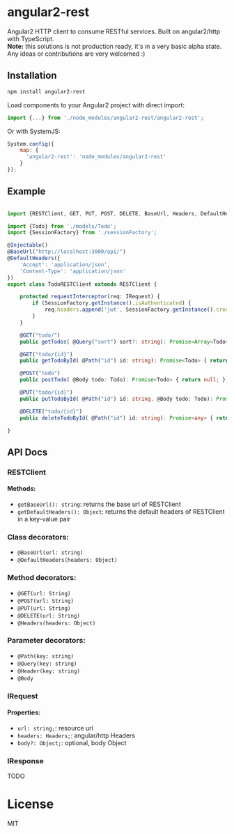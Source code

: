 # angular2-rest
Angular2 HTTP client to consume RESTful services. Built on angular2/http with TypeScript.  
**Note:** this solutions is not production ready, it's in a very basic alpha state. Any ideas or contributions are very welcomed :)

## Installation

```sh
npm install angular2-rest
```

Load components to your Angular2 project with direct import:

```ts
import {...} from './node_modules/angular2-rest/angular2-rest';
```

Or with SystemJS:

```js
System.config({
    map: {
      'angular2-rest': 'node_modules/angular2-rest'
    }
});
```

## Example

```ts

import {RESTClient, GET, PUT, POST, DELETE, BaseUrl, Headers, DefaultHeaders, Path, Body, Query, IRequest} from './angular2-rest';

import {Todo} from './models/Todo';
import {SessionFactory} from './sessionFactory';

@Injectable()
@BaseUrl("http://localhost:3000/api/")
@DefaultHeaders({
    'Accept': 'application/json',
    'Content-Type': 'application/json'
})
export class TodoRESTClient extends RESTClient {

    protected requestInterceptor(req: IRequest) {
        if (SessionFactory.getInstance().isAuthenticated) {
            req.headers.append('jwt', SessionFactory.getInstance().credentials.jwt);
        }
    }

    @GET("todo/")
    public getTodos( @Query("sort") sort?: string): Promise<Array<Todo>> { return null; };

    @GET("todo/{id}")
    public getTodoById( @Path("id") id: string): Promise<Todo> { return null; };

    @POST("todo")
    public postTodo( @Body todo: Todo): Promise<Todo> { return null; };

    @PUT("todo/{id}")
    public putTodoById( @Path("id") id: string, @Body todo: Todo): Promise<Todo> { return null; };

    @DELETE("todo/{id}")
    public deleteTodoById( @Path("id") id: string): Promise<any> { return null; };

}

```

## API Docs

### RESTClient
#### Methods:
- `getBaseUrl(): string`: returns the base url of RESTClient
- `getDefaultHeaders(): Object`: returns the default headers of RESTClient in a key-value pair

### Class decorators:
- `@BaseUrl(url: string)`
- `@DefaultHeaders(headers: Object)`

### Method decorators:
- `@GET(url: String)`
- `@POST(url: String)`
- `@PUT(url: String)`
- `@DELETE(url: String)`
- `@Headers(headers: Object)`

### Parameter decorators:
- `@Path(key: string)`
- `@Query(key: string)`
- `@Header(key: string)`
- `@Body`

### IRequest
#### Properties:
- `url: string;`: resource url
- `headers: Headers;`: angular/http Headers
- `body?: Object;`: optional, body Object

### IResponse
TODO

# License

MIT
